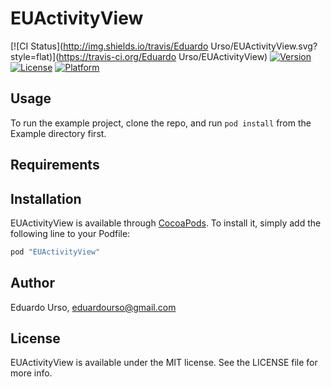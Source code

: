 # EUActivityView

[![CI Status](http://img.shields.io/travis/Eduardo Urso/EUActivityView.svg?style=flat)](https://travis-ci.org/Eduardo Urso/EUActivityView)
[![Version](https://img.shields.io/cocoapods/v/EUActivityView.svg?style=flat)](http://cocoapods.org/pods/EUActivityView)
[![License](https://img.shields.io/cocoapods/l/EUActivityView.svg?style=flat)](http://cocoapods.org/pods/EUActivityView)
[![Platform](https://img.shields.io/cocoapods/p/EUActivityView.svg?style=flat)](http://cocoapods.org/pods/EUActivityView)

## Usage

To run the example project, clone the repo, and run `pod install` from the Example directory first.

## Requirements

## Installation

EUActivityView is available through [CocoaPods](http://cocoapods.org). To install
it, simply add the following line to your Podfile:

```ruby
pod "EUActivityView"
```

## Author

Eduardo Urso, eduardourso@gmail.com

## License

EUActivityView is available under the MIT license. See the LICENSE file for more info.

